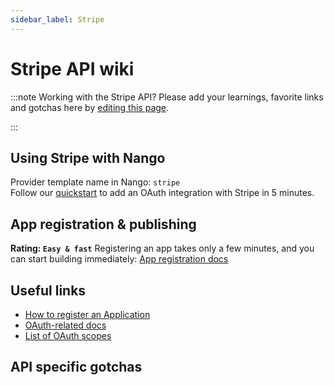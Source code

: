 ```yaml
---
sidebar_label: Stripe
---
```


# Stripe API wiki

:::note Working with the Stripe API?
Please add your learnings, favorite links and gotchas here by [editing this page](https://github.com/nangohq/nango/tree/master/docs/docs/providers/stripe.md).

:::

## Using Stripe with Nango

Provider template name in Nango: `stripe`  
Follow our [quickstart](../quickstart.md) to add an OAuth integration with Stripe in 5 minutes.

## App registration & publishing

**Rating: `Easy & fast`**
Registering an app takes only a few minutes, and you can start building immediately: [App registration docs](https://dashboard.stripe.com/account/applications/settings)



## Useful links

- [How to register an Application](https://dashboard.stripe.com/account/applications/settings)
- [OAuth-related docs](https://stripe.com/docs/connect/oauth-reference)
- [List of OAuth scopes](https://stripe.com/docs/connect/oauth-reference#:~:text=if%20not%20provided.-,scope,-Optional)


## API specific gotchas


